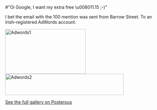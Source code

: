 #"Oi Google, I want my extra free \u008011.15 ;-)"


 I bet the email with the 100 mention was sent from Barrow Street. To an Irish-registered AdWords account. <p /> <p><div class='p_embed p_image_embed'>
<img alt="Adwords1" height="144" src="http://getfile8.posterous.com/getfile/files.posterous.com/conoroneill/4VrQv6Zx8Cj1Zi0qHBIGE32XHU7ni5HYWdWcYxxlfiRoLpPg9kKb3MiK3MKv/adwords1.png" width="258" />
<img alt="Adwords2" height="68" src="http://getfile2.posterous.com/getfile/files.posterous.com/conoroneill/GYJY1Dk4Ryr5sfeJYc9h8lzGygAWQ5xfXVWQQkdPFGOvR8KePQhUX6hjlBVj/adwords2.png" width="380" />
<div class='p_see_full_gallery'><a href="http://conoroneill.posterous.com/oi-google-i-want-my-extra-free-1115">See the full gallery on Posterous</a></div>
</div>
</p>
 